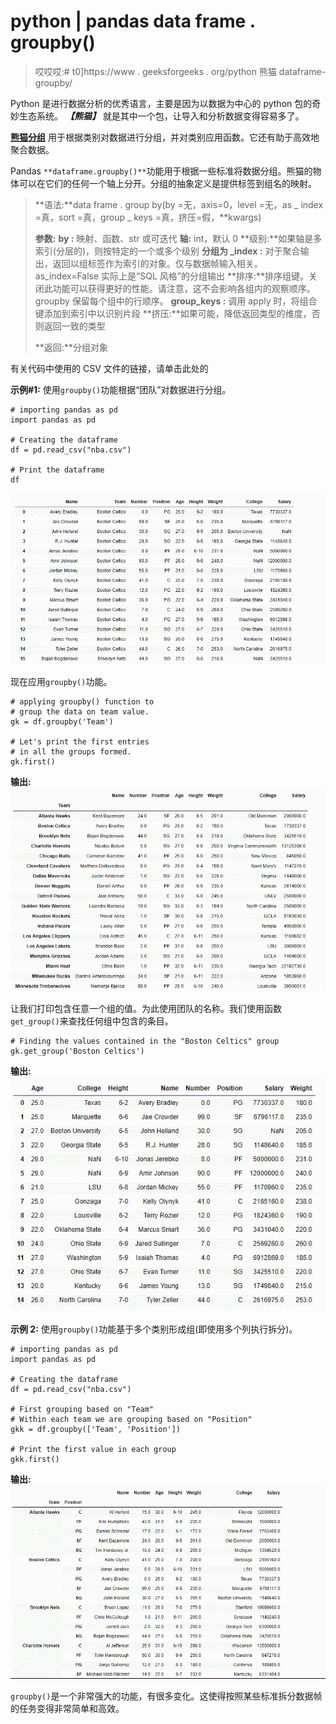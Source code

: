 # python | pandas data frame . groupby()

> 哎哎哎:# t0]https://www . geeksforgeeks . org/python 熊猫 dataframe-groupby/

Python 是进行数据分析的优秀语言，主要是因为以数据为中心的 python 包的奇妙生态系统。 ***【熊猫】*** 就是其中一个包，让导入和分析数据变得容易多了。

**[熊猫分组](https://www.geeksforgeeks.org/pandas-groupby/)** 用于根据类别对数据进行分组，并对类别应用函数。它还有助于高效地聚合数据。

Pandas `**dataframe.groupby()**`功能用于根据一些标准将数据分组。熊猫的物体可以在它们的任何一个轴上分开。分组的抽象定义是提供标签到组名的映射。

> **语法:**data frame . group by(by =无，axis=0，level =无，as _ index =真，sort =真，group _ keys =真，挤压=假，**kwargs)
> 
> **参数:**
> **by :** 映射、函数、str 或可迭代
> **轴:** int，默认 0
> **级别:**如果轴是多索引(分层的)，则按特定的一个或多个级别
> **分组为 _index :** 对于聚合输出，返回以组标签作为索引的对象。仅与数据帧输入相关。as_index=False 实际上是“SQL 风格”的分组输出
> **排序:**排序组键。关闭此功能可以获得更好的性能。请注意，这不会影响各组内的观察顺序。groupby 保留每个组中的行顺序。
> **group_keys :** 调用 apply 时，将组合键添加到索引中以识别片段
> **挤压:**如果可能，降低返回类型的维度，否则返回一致的类型
> 
> **返回:**分组对象

有关代码中使用的 CSV 文件的链接，请单击此处的

**示例#1:** 使用`groupby()`功能根据“团队”对数据进行分组。

```
# importing pandas as pd
import pandas as pd

# Creating the dataframe 
df = pd.read_csv("nba.csv")

# Print the dataframe
df
```

![](img/525a725de9f12a6ed74de1319ec4c112.png)

现在应用`groupby()`功能。

```
# applying groupby() function to
# group the data on team value.
gk = df.groupby('Team')

# Let's print the first entries
# in all the groups formed.
gk.first()
```

**输出:**
![](img/4b261eb963890bb2aef821e47c968e80.png)

让我们打印包含任意一个组的值。为此使用团队的名称。我们使用函数`get_group()`来查找任何组中包含的条目。

```
# Finding the values contained in the "Boston Celtics" group
gk.get_group('Boston Celtics')
```

**输出:**
![](img/ea73d86d8e54966c346b2d057548d202.png)

**示例 2:** 使用`groupby()`功能基于多个类别形成组(即使用多个列执行拆分)。

```
# importing pandas as pd
import pandas as pd

# Creating the dataframe 
df = pd.read_csv("nba.csv")

# First grouping based on "Team"
# Within each team we are grouping based on "Position"
gkk = df.groupby(['Team', 'Position'])

# Print the first value in each group
gkk.first()
```

**输出:**
![](img/dc633e63dc95b1a437512f785addda84.png)

`groupby()`是一个非常强大的功能，有很多变化。这使得按照某些标准拆分数据帧的任务变得非常简单和高效。